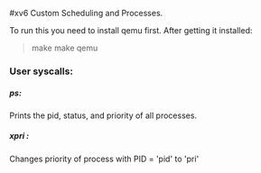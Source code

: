 #xv6 Custom Scheduling and Processes.

To run this you need to install qemu first.
After getting it installed:
> make
> make qemu

### User syscalls:

##### ps:
Prints the pid, status, and priority of all processes.

##### xpri <pid> <pri>:
Changes priority of process with PID = 'pid' to 'pri'